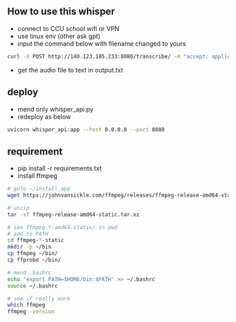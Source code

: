 ## How to use this whisper
+ connect to CCU school wifi or VPN
+ use linux env (other ask gpt)
+ input the command below with filename changed to yours
```bash
curl -X POST http://140.123.105.233:8080/transcribe/ -H "accept: application/json" -F "files=@<<file _ name + file type >>" -o output.txt
```
+ get the audio file to text in output.txt


## deploy 
+ mend only whisper_api.py
+ redeploy as below
```bash
uvicorn whisper_api:app --host 0.0.0.0 --port 8080
```

## requirement
+ pip install -r requirements.txt
+ install ffmpeg
```bash
# goto ~/install_app
wget https://johnvansickle.com/ffmpeg/releases/ffmpeg-release-amd64-static.tar.xz

# unzip
tar -xf ffmpeg-release-amd64-static.tar.xz

# see ffmpeg-*-amd64-static/ in pwd
# add to PATH
cd ffmpeg-*-static
mkdir -p ~/bin
cp ffmpeg ~/bin/
cp ffprobe ~/bin/

# mend .bashrc
echo 'export PATH=$HOME/bin:$PATH' >> ~/.bashrc
source ~/.bashrc

# see if really work
which ffmpeg
ffmpeg -version

```